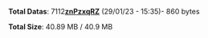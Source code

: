 **Total Datas**: 7112[**znPzxqRZ**](/data/znPzxqRZ.txt) (29/01/23 - 15:35)- 860 bytes



**Total Size**: 40.89 MB / 40.9 MB